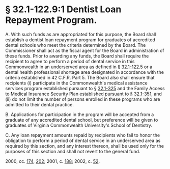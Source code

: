 # § 32.1-122.9:1 Dentist Loan Repayment Program.

<p>A. With such funds as are appropriated for this purpose, the Board shall establish a dentist loan repayment program for graduates of accredited dental schools who meet the criteria determined by the Board. The Commissioner shall act as the fiscal agent for the Board in administration of these funds. Prior to awarding any funds, the Board shall require the recipient to agree to perform a period of dental service in this Commonwealth in an underserved area as defined in § <a href='http://law.lis.virginia.gov/vacode/32.1-122.5/'>32.1-122.5</a> or a dental health professional shortage area designated in accordance with the criteria established in 42 C.F.R. Part 5. The Board also shall ensure that recipients (i) participate in the Commonwealth's medical assistance services program established pursuant to § <a href='http://law.lis.virginia.gov/vacode/32.1-325/'>32.1-325</a> and the Family Access to Medical Insurance Security Plan established pursuant to § <a href='http://law.lis.virginia.gov/vacode/32.1-351/'>32.1-351</a>, and (ii) do not limit the number of persons enrolled in these programs who are admitted to their dental practice.</p><p>B. Applications for participation in the program will be accepted from a graduate of any accredited dental school, but preference will be given to graduates of Virginia Commonwealth University's School of Dentistry.</p><p>C. Any loan repayment amounts repaid by recipients who fail to honor the obligation to perform a period of dental service in an underserved area as required by this section, and any interest thereon, shall be used only for the purposes of this section and shall not revert to the general fund.</p><p>2000, cc. <a href='http://lis.virginia.gov/cgi-bin/legp604.exe?001+ful+CHAP0174'>174</a>, <a href='http://lis.virginia.gov/cgi-bin/legp604.exe?001+ful+CHAP0202'>202</a>; 2001, c. <a href='http://lis.virginia.gov/cgi-bin/legp604.exe?011+ful+CHAP0188'>188</a>; 2002, c. <a href='http://lis.virginia.gov/cgi-bin/legp604.exe?021+ful+CHAP0052'>52</a>.</p>